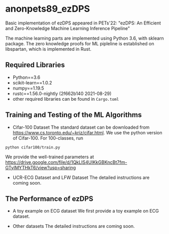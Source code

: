# anonpets89_ezDPS
Basic implementation of ezDPS appeared in PETs'22: "ezDPS: An Efficient and Zero-Knowledge Machine Learning Inference Pipeline"

The machine learning parts are implemented using Python 3.6, with sklearn package. The zero knowledge proofs for ML pipleline is established on libspartan, which is implemented in Rust. 

## Required Libraries
* Python==3.6
* scikit-learn==1.0.2
* numpy==1.19.5
* rustc==1.56.0-nightly (2f662b140 2021-08-29)
* other required libraries can be found in `Cargo.toml`
## Training and Testing of the ML Algorithms
* Cifar-100 Dataset
The standard dataset can be downloaded from https://www.cs.toronto.edu/~kriz/cifar.html. We use the python version of Cifar-100.
For 100-classes, run
```
python cifar100/train.py
```
We provide the well-trained parameters at https://drive.google.com/file/d/1QkLIS4UIKkGBKncBt7fm-GTyIMYTHkT6/view?usp=sharing

* UCR-ECG Dataset and LFW Dataset
The detailed instructions are coming soon.

## The Performance of ezDPS
* A toy example on ECG dataset
We first provide a toy example on ECG dataset.

* Other datasets
The detailed instructions are coming soon.
